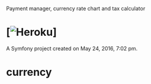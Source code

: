 Payment manager, currency rate chart and tax calculator

[![Heroku](https://heroku-badge.herokuapp.com/?app=immense-basin-22253)]
=============

A Symfony project created on May 24, 2016, 7:02 pm.
# currency

